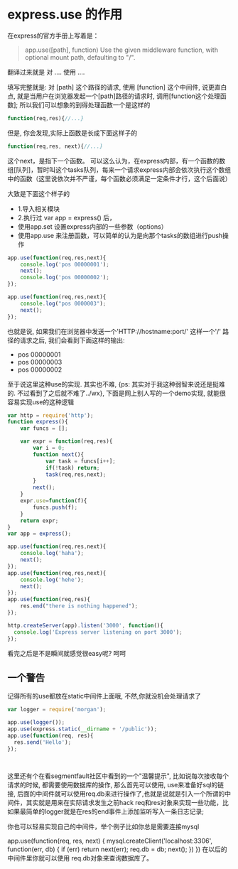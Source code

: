 # express.use 的作用



在express的官方手册上写着是：

> app.use([path], function)
Use the given middleware function, with optional mount path, defaulting to "/".

翻译过来就是 对 .... 使用 ....

填写完整就是: 对 [path] 这个路径的请求, 使用 [function] 这个中间件, 说更直白点, 就是当用户在浏览器发起一个[path]路径的请求时, 调用[function这个处理函数]; 所以我们可以想象的到得处理函数一个是这样的
```javascript
function(req,res){//...}
```

但是, 你会发现,实际上函数是长成下面这样子的
```javascript
function(req,res, next){//...}
```

这个next，是指下一个函数。 可以这么认为，在express内部，有一个函数的数组[队列]，暂时叫这个tasks队列，每来一个请求express内部会依次执行这个数组中的函数（这里说依次并不严谨，每个函数必须满足一定条件才行，这个后面说）


大致是下面这个样子的

- 1.导入相关模块
- 2.执行过 var app = express() 后，
- 使用app.set 设置express内部的一些参数（options）
- 使用app.use 来注册函数，可以简单的认为是向那个tasks的数组进行push操作

```javascript
app.use(function(req,res,next){
    console.log('pos 00000001');
    next();
    console.log('pos 00000002');
});

app.use(function(req,res,next){
    console.log("pos 0000003");
    next();
});
```

也就是说, 如果我们在浏览器中发送一个'HTTP://hostname:port/' 这样一个'/' 路径的请求之后, 我们会看到下面这样的输出:
- pos 00000001
- pos 00000003
- pos 00000002


至于说这里这种use的实现. 其实也不难, {ps: 其实对于我这种弱智来说还是挺难的. 不过看到了之后就不难了../wx}, 下面是网上别人写的一个demo实现, 就能很容易实现use的这种逻辑

```javascript
var http = require('http');
function express(){
    var funcs = [];

    var expr = function(req,res){
        var i = 0;
        function next(){            
            var task = funcs[i++];
            if(!task) return;
            task(req,res,next);
        }
        next();
    }
    expr.use=function(f){
        funcs.push(f);
    }
    return expr;
}
var app = express();

app.use(function(req,res,next){
    console.log('haha');
    next();
});
app.use(function(req,res,next){
    console.log('hehe');
    next();
});
app.use(function(req,res){
    res.end("there is nothing happened");
});

http.createServer(app).listen('3000', function(){
  console.log('Express server listening on port 3000');
});
```

看完之后是不是瞬间就感觉很easy呢? 呵呵

一个警告
---
记得所有的use都放在static中间件上面哦, 不然,你就没机会处理请求了
```javascript
var logger = require('morgan');

app.use(logger());
app.use(express.static(__dirname + '/public'));
app.use(function(req, res){
  res.send('Hello');
});




```


这里还有个在看segmentfault社区中看到的一个"温馨提示", 比如说每次接收每个请求的时候, 都需要使用数据库的操作, 那么首先可以使用, use来准备好sql的链接, 后面的中间件就可以使用req.db来进行操作了,也就是说就是引入一个所谓的中间件，其实就是用来在实际请求发生之前hack req和res对象来实现一些功能，比如果最简单的logger就是在res的end事件上添加监听写入一条日志记录;

你也可以轻易实现自己的中间件，举个例子比如你总是需要连接mysql

app.use(function(req, res, next) {
    mysql.createClient('localhost:3306', function(err, db) {
        if (err) return next(err);
        req.db = db;
        next();
    })
})
在以后的中间件里你就可以使用 req.db对象来查询数据库了。




